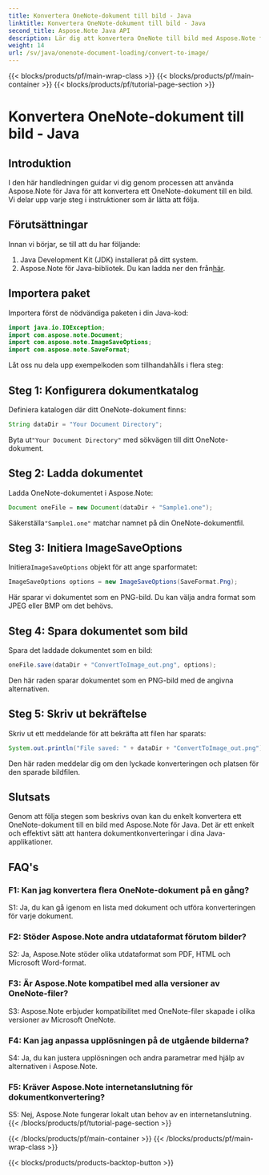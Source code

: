 ```yaml
---
title: Konvertera OneNote-dokument till bild - Java
linktitle: Konvertera OneNote-dokument till bild - Java
second_title: Aspose.Note Java API
description: Lär dig att konvertera OneNote till bild med Aspose.Note för Java. Följ enkla steg, ladda dokument, initiera alternativ och spara som PNG.
weight: 14
url: /sv/java/onenote-document-loading/convert-to-image/
---
```


{{< blocks/products/pf/main-wrap-class >}}
{{< blocks/products/pf/main-container >}}
{{< blocks/products/pf/tutorial-page-section >}}

# Konvertera OneNote-dokument till bild - Java

## Introduktion

I den här handledningen guidar vi dig genom processen att använda Aspose.Note för Java för att konvertera ett OneNote-dokument till en bild. Vi delar upp varje steg i instruktioner som är lätta att följa.

## Förutsättningar

Innan vi börjar, se till att du har följande:

1. Java Development Kit (JDK) installerat på ditt system.
2.  Aspose.Note för Java-bibliotek. Du kan ladda ner den från[här](https://releases.aspose.com/note/java/).

## Importera paket

Importera först de nödvändiga paketen i din Java-kod:

```java
import java.io.IOException;
import com.aspose.note.Document;
import com.aspose.note.ImageSaveOptions;
import com.aspose.note.SaveFormat;
```

Låt oss nu dela upp exempelkoden som tillhandahålls i flera steg:

## Steg 1: Konfigurera dokumentkatalog

Definiera katalogen där ditt OneNote-dokument finns:

```java
String dataDir = "Your Document Directory";
```

 Byta ut`"Your Document Directory"` med sökvägen till ditt OneNote-dokument.

## Steg 2: Ladda dokumentet

Ladda OneNote-dokumentet i Aspose.Note:

```java
Document oneFile = new Document(dataDir + "Sample1.one");
```

 Säkerställa`"Sample1.one"` matchar namnet på din OneNote-dokumentfil.

## Steg 3: Initiera ImageSaveOptions

 Initiera`ImageSaveOptions` objekt för att ange sparformatet:

```java
ImageSaveOptions options = new ImageSaveOptions(SaveFormat.Png);
```

Här sparar vi dokumentet som en PNG-bild. Du kan välja andra format som JPEG eller BMP om det behövs.

## Steg 4: Spara dokumentet som bild

Spara det laddade dokumentet som en bild:

```java
oneFile.save(dataDir + "ConvertToImage_out.png", options);
```

Den här raden sparar dokumentet som en PNG-bild med de angivna alternativen.

## Steg 5: Skriv ut bekräftelse

Skriv ut ett meddelande för att bekräfta att filen har sparats:

```java
System.out.println("File saved: " + dataDir + "ConvertToImage_out.png");
```

Den här raden meddelar dig om den lyckade konverteringen och platsen för den sparade bildfilen.

## Slutsats

Genom att följa stegen som beskrivs ovan kan du enkelt konvertera ett OneNote-dokument till en bild med Aspose.Note för Java. Det är ett enkelt och effektivt sätt att hantera dokumentkonverteringar i dina Java-applikationer.

## FAQ's

### F1: Kan jag konvertera flera OneNote-dokument på en gång?

S1: Ja, du kan gå igenom en lista med dokument och utföra konverteringen för varje dokument.

### F2: Stöder Aspose.Note andra utdataformat förutom bilder?

S2: Ja, Aspose.Note stöder olika utdataformat som PDF, HTML och Microsoft Word-format.

### F3: Är Aspose.Note kompatibel med alla versioner av OneNote-filer?

S3: Aspose.Note erbjuder kompatibilitet med OneNote-filer skapade i olika versioner av Microsoft OneNote.

### F4: Kan jag anpassa upplösningen på de utgående bilderna?

S4: Ja, du kan justera upplösningen och andra parametrar med hjälp av alternativen i Aspose.Note.

### F5: Kräver Aspose.Note internetanslutning för dokumentkonvertering?

S5: Nej, Aspose.Note fungerar lokalt utan behov av en internetanslutning.
{{< /blocks/products/pf/tutorial-page-section >}}

{{< /blocks/products/pf/main-container >}}
{{< /blocks/products/pf/main-wrap-class >}}

{{< blocks/products/products-backtop-button >}}
